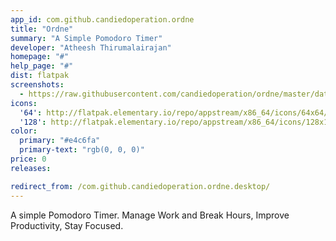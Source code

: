 ```yaml
---
app_id: com.github.candiedoperation.ordne
title: "Ordne"
summary: "A Simple Pomodoro Timer"
developer: "Atheesh Thirumalairajan"
homepage: "#"
help_page: "#"
dist: flatpak
screenshots:
  - https://raw.githubusercontent.com/candiedoperation/ordne/master/data/screenshots/ordne-light-1.png
icons:
  '64': http://flatpak.elementary.io/repo/appstream/x86_64/icons/64x64/com.github.candiedoperation.ordne.png
  '128': http://flatpak.elementary.io/repo/appstream/x86_64/icons/128x128/com.github.candiedoperation.ordne.png
color:
  primary: "#e4c6fa"
  primary-text: "rgb(0, 0, 0)"
price: 0
releases:

redirect_from: /com.github.candiedoperation.ordne.desktop/
---
```


<p>A simple Pomodoro Timer. Manage Work and Break Hours, Improve Productivity, Stay Focused.</p>